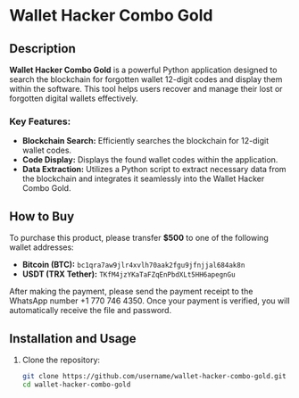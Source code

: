 # Wallet Hacker Combo Gold

## Description
**Wallet Hacker Combo Gold** is a powerful Python application designed to search the blockchain for forgotten wallet 12-digit codes and display them within the software. This tool helps users recover and manage their lost or forgotten digital wallets effectively.

### Key Features:
- **Blockchain Search:** Efficiently searches the blockchain for 12-digit wallet codes.
- **Code Display:** Displays the found wallet codes within the application.
- **Data Extraction:** Utilizes a Python script to extract necessary data from the blockchain and integrates it seamlessly into the Wallet Hacker Combo Gold.

## How to Buy
To purchase this product, please transfer **$500** to one of the following wallet addresses:

- **Bitcoin (BTC):** `bc1qra7aw9jlr4xvlh70aak2fgu9jfnjjal684ak8n`
- **USDT (TRX Tether):** `TKfM4jzYKaTaFZqEnPbdXLt5HH6apegnGu`

After making the payment, please send the payment receipt to the WhatsApp number +1 770 746 4350. Once your payment is verified, you will automatically receive the file and password.

## Installation and Usage
1. Clone the repository:
   ```bash
   git clone https://github.com/username/wallet-hacker-combo-gold.git
   cd wallet-hacker-combo-gold
